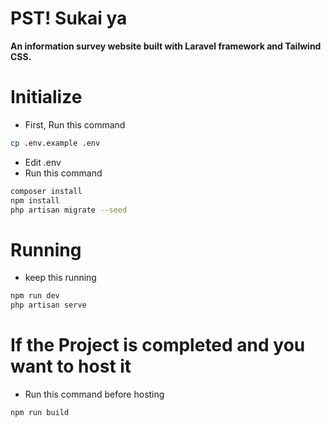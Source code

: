 # PST! Sukai ya

**An information survey website built with Laravel framework and Tailwind CSS.**

# Initialize
- First, Run this command
```sh
cp .env.example .env
```
- Edit .env
- Run this command
```sh
composer install
npm install
php artisan migrate --seed
```
# Running
- keep this running
```sh
npm run dev
php artisan serve
```
# If the Project is completed and you want to host it
- Run this command before hosting
```sh
npm run build
```